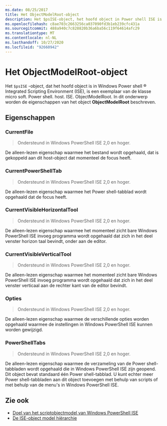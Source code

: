 ```yaml
---
ms.date: 08/25/2017
title: Het ObjectModelRoot-object
description: Het $psISE-object, het hoofd object in Power shell ISE is een exemplaar van de klasse micro soft. Power shell. host. ISE. ObjectModelRoot. In dit onderwerp worden de eigenschappen van het object ObjectModelRoot beschreven.
ms.openlocfilehash: c8ae703c2663256ca037090fd3b1eb239cfc431a
ms.sourcegitcommit: 488a940c7c828820b36a6ba56c119f64614afc29
ms.translationtype: MT
ms.contentlocale: nl-NL
ms.lasthandoff: 10/27/2020
ms.locfileid: "92660942"
---
```

# <a name="the-objectmodelroot-object"></a>Het ObjectModelRoot-object

Het `$psISE` -object, dat het hoofd object is in Windows Power shell &reg; Integrated Scripting Environment (ISE), is een exemplaar van de klasse micro soft. Power shell. host. ISE. ObjectModelRoot. In dit onderwerp worden de eigenschappen van het object **ObjectModelRoot** beschreven.

## <a name="properties"></a>Eigenschappen

### <a name="currentfile"></a>CurrentFile

> Ondersteund in Windows PowerShell ISE 2,0 en hoger.

De alleen-lezen eigenschap waarmee het bestand wordt opgehaald, dat is gekoppeld aan dit host-object dat momenteel de focus heeft.

### <a name="currentpowershelltab"></a>CurrentPowerShellTab

> Ondersteund in Windows PowerShell ISE 2,0 en hoger.

De alleen-lezen eigenschap waarmee het Power shell-tabblad wordt opgehaald dat de focus heeft.

### <a name="currentvisiblehorizontaltool"></a>CurrentVisibleHorizontalTool

> Ondersteund in Windows PowerShell ISE 2,0 en hoger.

De alleen-lezen eigenschap waarmee het momenteel zicht bare Windows PowerShell ISE invoeg programma wordt opgehaald dat zich in het deel venster horizon taal bevindt, onder aan de editor.

### <a name="currentvisibleverticaltool"></a>CurrentVisibleVerticalTool

> Ondersteund in Windows PowerShell ISE 2,0 en hoger.

De alleen-lezen eigenschap waarmee het momenteel zicht bare Windows PowerShell ISE invoeg programma wordt opgehaald dat zich in het deel venster verticaal aan de rechter kant van de editor bevindt.

### <a name="options"></a>Opties

> Ondersteund in Windows PowerShell ISE 2,0 en hoger.

De alleen-lezen eigenschap waarmee de verschillende opties worden opgehaald waarmee de instellingen in Windows PowerShell ISE kunnen worden gewijzigd.

### <a name="powershelltabs"></a>PowerShellTabs

> Ondersteund in Windows PowerShell ISE 2,0 en hoger.

De alleen-lezen eigenschap waarmee de verzameling van de Power shell-tabbladen wordt opgehaald die in Windows PowerShell ISE zijn geopend. Dit object bevat standaard één Power shell-tabblad. U kunt echter meer Power shell-tabbladen aan dit object toevoegen met behulp van scripts of met behulp van de menu's in Windows PowerShell ISE.

## <a name="see-also"></a>Zie ook

- [Doel van het scriptobjectmodel van Windows PowerShell ISE](Purpose-of-the-Windows-PowerShell-ISE-Scripting-Object-Model.md)
- [De ISE-object model hiërarchie](The-ISE-Object-Model-Hierarchy.md)
